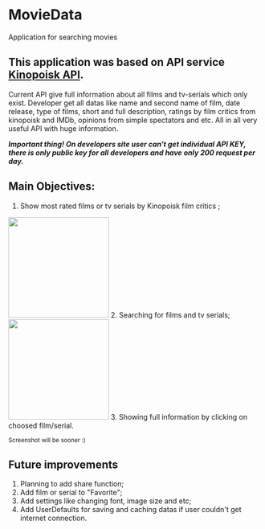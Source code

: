 # MovieData
Application for searching movies
## **This application was based on API service [Kinopoisk API](https://kinopoisk.dev/).**
Current API give full information about all films and tv-serials which only exist. Developer get all datas like name and second name of film, date release, type of films, short and full description, ratings by film critics from kinopoisk and IMDb, opinions from simple spectators and etc. All in all very useful API with huge information. 

***Important thing! On developers site user can't get individual API KEY, there is only public key for all developers and have only 200 request per day.***

## **Main Objectives:**
1.  Show most rated films or tv serials by Kinopoisk film critics ;
  <img src="https://user-images.githubusercontent.com/70747233/187066489-d91977c1-1e6a-4b20-bc59-0a0a9287ac21.png" width="200">
2.  Searching for films and tv serials;
  <img src="https://user-images.githubusercontent.com/70747233/187066494-85a36e7f-09b8-4e95-b101-4437b383c264.png" width="200">
3.  Showing full information by clicking on choosed film/serial.

  <sub>Screenshot will be sooner :)</sub>

## **Future improvements**
1.  Planning to add share function;
2.  Add film or serial to "Favorite";
3.  Add settings like changing font, image size and etc;
4.  Add UserDefaults for saving and caching datas if user couldn't get internet connection.


